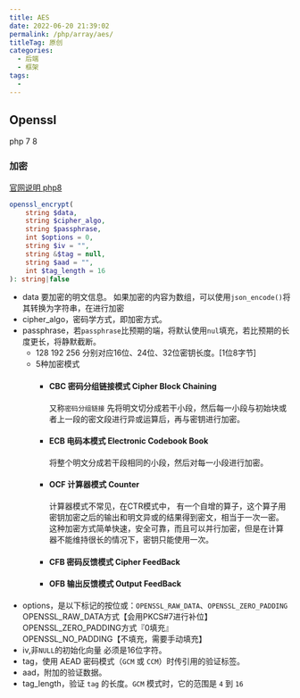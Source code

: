 ```yaml
---
title: AES
date: 2022-06-20 21:39:02
permalink: /php/array/aes/
titleTag: 原创
categories:
  - 后端
  - 框架
tags:
  - 
---
```


## Openssl
php 7 8
### 加密
[官网说明 php8](https://www.php.net/manual/zh/function.openssl-encrypt.php)
```php
openssl_encrypt(
    string $data,
    string $cipher_algo,
    string $passphrase,
    int $options = 0,
    string $iv = "",
    string &$tag = null,
    string $aad = "",
    int $tag_length = 16
): string|false
```
- data 要加密的明文信息。
  如果加密的内容为数组，可以使用`json_encode()`将其转换为字符串，在进行加密
- cipher_algo，密码学方式，即加密方式。
- passphrase，若`passphrase`比预期的端，将默认使用`nul`填充，若比预期的长度更长，将静默截断。
  - 128 192 256
    分别对应16位、24位、32位密钥长度。[1位8字节]
  - 5种加密模式
    - #### CBC 密码分组链接模式 Cipher Block Chaining
      又称`密码分组链接` 
      先将明文切分成若干小段，然后每一小段与初始块或者上一段的密文段进行异或运算后，再与密钥进行加密。
 
    - #### ECB 电码本模式 Electronic Codebook Book
      将整个明文分成若干段相同的小段，然后对每一小段进行加密。
    - #### OCF 计算器模式 Counter
      计算器模式不常见，在CTR模式中， 有一个自增的算子，这个算子用密钥加密之后的输出和明文异或的结果得到密文，相当于一次一密。这种加密方式简单快速，安全可靠，而且可以并行加密，但是在计算器不能维持很长的情况下，密钥只能使用一次。
       
    - #### CFB 密码反馈模式 Cipher FeedBack 
    - #### OFB 输出反馈模式 Output FeedBack
- options，是以下标记的按位或：`OPENSSL_RAW_DATA`、`OPENSSL_ZERO_PADDING`
  OPENSSL_RAW_DATA方式【会用PKCS#7进行补位】 
  OPENSSL_ZERO_PADDING方式『0填充』  
  OPENSSL_NO_PADDING【不填充，需要手动填充】
- iv,非`NULL`的初始化向量
  必须是16位字符。
- tag，使用 AEAD 密码模式（`GCM` 或 `CCM`）时传引用的验证标签。
- aad，附加的验证数据。
- tag_length，验证 `tag` 的长度。`GCM` 模式时，它的范围是 `4` 到 `16`
